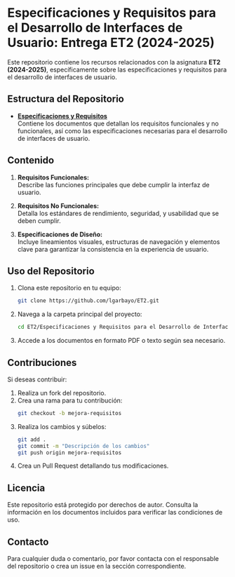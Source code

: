 # Especificaciones y Requisitos para el Desarrollo de Interfaces de Usuario: Entrega ET2 (2024-2025)

Este repositorio contiene los recursos relacionados con la asignatura **ET2 (2024-2025)**, específicamente sobre las especificaciones y requisitos para el desarrollo de interfaces de usuario.

## Estructura del Repositorio

- **[Especificaciones y Requisitos](Especificaciones%20y%20Requisitos%20para%20el%20Desarrollo%20de%20Interfaces%20de%20Usuario%3A%20Entrega%20ET2%20(2024-2025))**  
  Contiene los documentos que detallan los requisitos funcionales y no funcionales, así como las especificaciones necesarias para el desarrollo de interfaces de usuario.

## Contenido

1. **Requisitos Funcionales:**  
   Describe las funciones principales que debe cumplir la interfaz de usuario.

2. **Requisitos No Funcionales:**  
   Detalla los estándares de rendimiento, seguridad, y usabilidad que se deben cumplir.

3. **Especificaciones de Diseño:**  
   Incluye lineamientos visuales, estructuras de navegación y elementos clave para garantizar la consistencia en la experiencia de usuario.

## Uso del Repositorio

1. Clona este repositorio en tu equipo:
   ```bash
   git clone https://github.com/lgarbayo/ET2.git
   ```

2. Navega a la carpeta principal del proyecto:
   ```bash
   cd ET2/Especificaciones y Requisitos para el Desarrollo de Interfaces de Usuario: Entrega ET2 (2024-2025)
   ```

3. Accede a los documentos en formato PDF o texto según sea necesario.

## Contribuciones

Si deseas contribuir:

1. Realiza un fork del repositorio.
2. Crea una rama para tu contribución:
   ```bash
   git checkout -b mejora-requisitos
   ```
3. Realiza los cambios y súbelos:
   ```bash
   git add .
   git commit -m "Descripción de los cambios"
   git push origin mejora-requisitos
   ```
4. Crea un Pull Request detallando tus modificaciones.

## Licencia

Este repositorio está protegido por derechos de autor. Consulta la información en los documentos incluidos para verificar las condiciones de uso.

## Contacto

Para cualquier duda o comentario, por favor contacta con el responsable del repositorio o crea un issue en la sección correspondiente.
